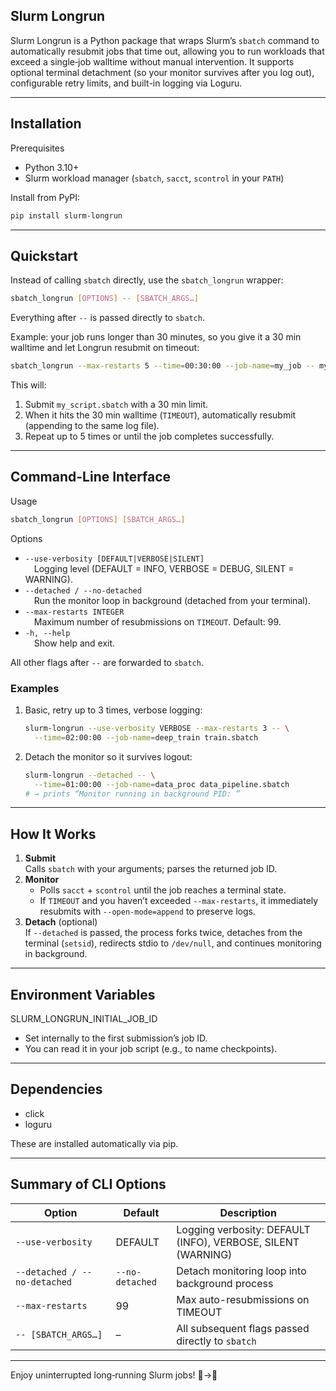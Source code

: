 ## Slurm Longrun

Slurm Longrun is a Python package that wraps Slurm’s `sbatch` command to automatically resubmit jobs that time out, allowing you to run workloads that exceed a single‐job walltime without manual intervention. It supports optional terminal detachment (so your monitor survives after you log out), configurable retry limits, and built-in logging via Loguru.

---

## Installation

Prerequisites  
- Python 3.10+  
- Slurm workload manager (`sbatch`, `sacct`, `scontrol` in your `PATH`)  

Install from PyPI:  
```bash
pip install slurm-longrun
```

---

## Quickstart

Instead of calling `sbatch` directly, use the `sbatch_longrun` wrapper:

```bash
sbatch_longrun [OPTIONS] -- [SBATCH_ARGS…]
```

Everything after `--` is passed directly to `sbatch`.  

Example: your job runs longer than 30 minutes, so you give it a 30 min walltime and let Longrun resubmit on timeout:

```bash
sbatch_longrun --max-restarts 5 --time=00:30:00 --job-name=my_job -- my_script.sbatch
```

This will:  
1. Submit `my_script.sbatch` with a 30 min limit.  
2. When it hits the 30 min walltime (`TIMEOUT`), automatically resubmit (appending to the same log file).  
3. Repeat up to 5 times or until the job completes successfully.

---

## Command-Line Interface

Usage  
```bash
sbatch_longrun [OPTIONS] [SBATCH_ARGS…]
```

Options  
-  `--use-verbosity [DEFAULT|VERBOSE|SILENT]`  
 Logging level (DEFAULT = INFO, VERBOSE = DEBUG, SILENT = WARNING).  
-  `--detached / --no-detached`  
 Run the monitor loop in background (detached from your terminal).  
-  `--max-restarts INTEGER`  
 Maximum number of resubmissions on `TIMEOUT`. Default: 99.  
-  `-h, --help`  
 Show help and exit.  

All other flags after `--` are forwarded to `sbatch`.  

### Examples

1. Basic, retry up to 3 times, verbose logging:  
   ```bash
   slurm-longrun --use-verbosity VERBOSE --max-restarts 3 -- \
     --time=02:00:00 --job-name=deep_train train.sbatch
   ```

2. Detach the monitor so it survives logout:  
   ```bash
   slurm-longrun --detached -- \
     --time=01:00:00 --job-name=data_proc data_pipeline.sbatch
   # → prints “Monitor running in background PID: ”
   ```

---

## How It Works

1. **Submit**  
   Calls `sbatch` with your arguments; parses the returned job ID.  
2. **Monitor**  
   - Polls `sacct` + `scontrol` until the job reaches a terminal state.  
   - If `TIMEOUT` and you haven’t exceeded `--max-restarts`, it immediately resubmits with `--open-mode=append` to preserve logs.  
3. **Detach** (optional)  
   If `--detached` is passed, the process forks twice, detaches from the terminal (`setsid`), redirects stdio to `/dev/null`, and continues monitoring in background.  

---

## Environment Variables

SLURM_LONGRUN_INITIAL_JOB_ID  
- Set internally to the first submission’s job ID.  
- You can read it in your job script (e.g., to name checkpoints).

---

## Dependencies

- click  
- loguru  

These are installed automatically via pip.

---

## Summary of CLI Options

| Option                       | Default         | Description                                                  |
| ---------------------------- | --------------- | ------------------------------------------------------------ |
| `--use-verbosity`            | DEFAULT         | Logging verbosity: DEFAULT (INFO), VERBOSE, SILENT (WARNING) |
| `--detached / --no-detached` | `--no-detached` | Detach monitoring loop into background process               |
| `--max-restarts `            | 99              | Max auto-resubmissions on TIMEOUT                            |
| `-- [SBATCH_ARGS…]`          | –               | All subsequent flags passed directly to `sbatch`             |

---

Enjoy uninterrupted long‐running Slurm jobs! 🐢→🚀
